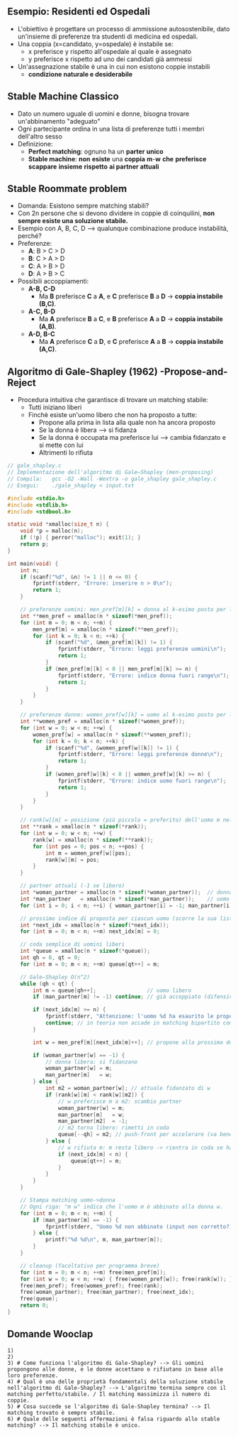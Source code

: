 ## Esempio: Residenti ed Ospedali
- L'obiettivo è progettare un processo di ammissione autosostenibile, dato un'insieme di preferenze tra studenti di medicina ed ospedali.
- Una coppia (x=candidato, y=ospedale) è instabile se:
	- x preferisce y rispetto all'ospedale al quale è assegnato
	- y preferisce x rispetto ad uno dei candidati già ammessi
- Un'assegnazione stabile è una in cui non esistono coppie instabili
	- **condizione naturale e desiderabile**
## Stable Machine Classico
- Dato un numero uguale di uomini e donne,  bisogna trovare un'abbinamento "adeguato"
- Ogni partecipante ordina in una lista di preferenze tutti i membri dell'altro sesso
- Definizione: 
	- **Perfect matching**: ognuno ha un **parter** **unico**
	- **Stable machine**: **non** **esiste** una **coppia** **m**-**w** **che** **preferisce** **scappare** **insieme** **rispetto** **ai partner attuali**
## Stable Roommate problem
- Domanda: Esistono sempre matching stabili?
- Con 2n persone che si devono dividere in coppie di coinquilini, **non sempre esiste una soluzione stabile.**
- Esempio con A, B, C, D --> qualunque combinazione produce instabilità, perché?
- Preferenze:
	- **A**: B > C > D
	- **B**: C > A > D
	- **C**: A > B > D
	- **D**: A > B > C
- Possibili accoppiamenti:
	- **A-B, C-D**
	    - Ma **B** preferisce **C** a **A**, e **C** preferisce **B** a **D** → **coppia instabile (B,C)**.
	- **A-C, B-D**
	    - Ma **A** preferisce **B** a **C**, e **B** preferisce **A** a **D** → **coppia instabile (A,B)**.
	- **A-D, B-C**
	    - Ma **A** preferisce **C** a **D**, e **C** preferisce **A** a **B** → **coppia instabile (A,C)**.

## Algoritmo di Gale-Shapley (1962) -Propose-and-Reject
- Procedura intuitiva che garantisce di trovare un matching stabile:
	- Tutti iniziano liberi
	- Finchè esiste un'uomo libero che non ha proposto a tutte:
		- Propone alla prima in lista alla quale non ha ancora proposto
		- Se la donna è libera --> si fidanza
		- Se la donna è occupata ma preferisce lui --> cambia fidanzato e si mette con lui
		- Altrimenti lo rifiuta
```c
// gale_shapley.c
// Implementazione dell'algoritmo di Gale–Shapley (men-proposing)
// Compila:   gcc -O2 -Wall -Wextra -o gale_shapley gale_shapley.c
// Esegui:    ./gale_shapley < input.txt

#include <stdio.h>
#include <stdlib.h>
#include <stdbool.h>

static void *xmalloc(size_t n) {
    void *p = malloc(n);
    if (!p) { perror("malloc"); exit(1); }
    return p;
}

int main(void) {
    int n;
    if (scanf("%d", &n) != 1 || n <= 0) {
        fprintf(stderr, "Errore: inserire n > 0\n");
        return 1;
    }

    // preferenze uomini: men_pref[m][k] = donna al k-esimo posto per l'uomo m
    int **men_pref = xmalloc(n * sizeof(*men_pref));
    for (int m = 0; m < n; ++m) {
        men_pref[m] = xmalloc(n * sizeof(**men_pref));
        for (int k = 0; k < n; ++k) {
            if (scanf("%d", &men_pref[m][k]) != 1) {
                fprintf(stderr, "Errore: leggi preferenze uomini\n");
                return 1;
            }
            if (men_pref[m][k] < 0 || men_pref[m][k] >= n) {
                fprintf(stderr, "Errore: indice donna fuori range\n");
                return 1;
            }
        }
    }

    // preferenze donne: women_pref[w][k] = uomo al k-esimo posto per la donna w
    int **women_pref = xmalloc(n * sizeof(*women_pref));
    for (int w = 0; w < n; ++w) {
        women_pref[w] = xmalloc(n * sizeof(**women_pref));
        for (int k = 0; k < n; ++k) {
            if (scanf("%d", &women_pref[w][k]) != 1) {
                fprintf(stderr, "Errore: leggi preferenze donne\n");
                return 1;
            }
            if (women_pref[w][k] < 0 || women_pref[w][k] >= n) {
                fprintf(stderr, "Errore: indice uomo fuori range\n");
                return 1;
            }
        }
    }

    // rank[w][m] = posizione (più piccolo = preferito) dell'uomo m nella lista della donna w
    int **rank = xmalloc(n * sizeof(*rank));
    for (int w = 0; w < n; ++w) {
        rank[w] = xmalloc(n * sizeof(**rank));
        for (int pos = 0; pos < n; ++pos) {
            int m = women_pref[w][pos];
            rank[w][m] = pos;
        }
    }

    // partner attuali (-1 se libero)
    int *woman_partner = xmalloc(n * sizeof(*woman_partner));  // donna -> uomo
    int *man_partner   = xmalloc(n * sizeof(*man_partner));    // uomo  -> donna
    for (int i = 0; i < n; ++i) { woman_partner[i] = -1; man_partner[i] = -1; }

    // prossimo indice di proposta per ciascun uomo (scorre la sua lista)
    int *next_idx = xmalloc(n * sizeof(*next_idx));
    for (int m = 0; m < n; ++m) next_idx[m] = 0;

    // coda semplice di uomini liberi
    int *queue = xmalloc(n * sizeof(*queue));
    int qh = 0, qt = 0;
    for (int m = 0; m < n; ++m) queue[qt++] = m;

    // Gale–Shapley O(n^2)
    while (qh < qt) {
        int m = queue[qh++];                // uomo libero
        if (man_partner[m] != -1) continue; // già accoppiato (difensivo)

        if (next_idx[m] >= n) {
            fprintf(stderr, "Attenzione: l'uomo %d ha esaurito le proposte.\n", m);
            continue; // in teoria non accade in matching bipartito completo
        }

        int w = men_pref[m][next_idx[m]++]; // propone alla prossima donna in lista

        if (woman_partner[w] == -1) {
            // donna libera: si fidanzano
            woman_partner[w] = m;
            man_partner[m]   = w;
        } else {
            int m2 = woman_partner[w]; // attuale fidanzato di w
            if (rank[w][m] < rank[w][m2]) {
                // w preferisce m a m2: scambio partner
                woman_partner[w] = m;
                man_partner[m]   = w;
                man_partner[m2]  = -1;
                // m2 torna libero: rimetti in coda
                queue[--qh] = m2; // push-front per accelerare (va bene anche push-back)
            } else {
                // w rifiuta m: m resta libero -> rientra in coda se ha ancora opzioni
                if (next_idx[m] < n) {
                    queue[qt++] = m;
                }
            }
        }
    }

    // Stampa matching uomo->donna
    // Ogni riga: "m w" indica che l'uomo m è abbinato alla donna w.
    for (int m = 0; m < n; ++m) {
        if (man_partner[m] == -1) {
            fprintf(stderr, "Uomo %d non abbinato (input non corretto?).\n", m);
        } else {
            printf("%d %d\n", m, man_partner[m]);
        }
    }

    // cleanup (facoltativo per programma breve)
    for (int m = 0; m < n; ++m) free(men_pref[m]);
    for (int w = 0; w < n; ++w) { free(women_pref[w]); free(rank[w]); }
    free(men_pref); free(women_pref); free(rank);
    free(woman_partner); free(man_partner); free(next_idx);
    free(queue);
    return 0;
}

```


## Domande Wooclap
	1)
	2)
	3) # Come funziona l'algoritmo di Gale-Shapley? --> Gli uomini propongono alle donne, e le donne accettano o rifiutano in base alle loro preferenze.
	4) # Qual è una delle proprietà fondamentali della soluzione stabile nell'algoritmo di Gale-Shapley? --> L'algoritmo termina sempre con il matching perfetto/stabile. / Il matching massimizza il numero di coppie.
	5) # Cosa succede se l'algoritmo di Gale-Shapley termina? --> Il matching trovato è sempre stabile.
	6) # Quale delle seguenti affermazioni è falsa riguardo allo stable matching? --> Il matching stabile è unico.